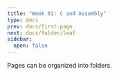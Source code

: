 ```yaml
---
title: "Week 01: C and Assembly"
type: docs
prev: docs/first-page
next: docs/folder/leaf
sidebar:
  open: false
---
```


Pages can be organized into folders.
